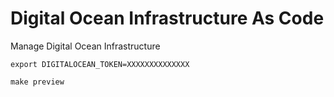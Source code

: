 # Digital Ocean Infrastructure As Code

Manage Digital Ocean Infrastructure

```
export DIGITALOCEAN_TOKEN=XXXXXXXXXXXXXX
```

```
make preview
```
